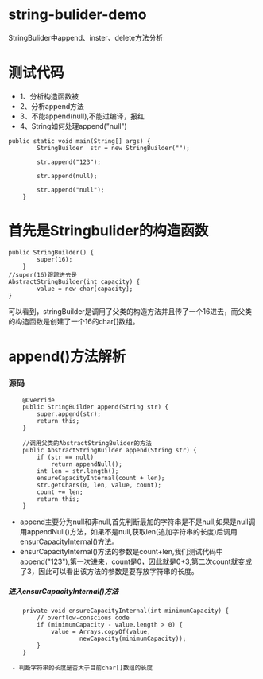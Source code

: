 # string-bulider-demo
StringBulider中append、inster、delete方法分析
# 测试代码
- 1、分析构造函数被
- 2、分析append方法
- 3、不能append(null),不能过编译，报红
- 4、String如何处理append("null")
```
public static void main(String[] args) {
        StringBuilder  str = new StringBuilder("");

        str.append("123");

        str.append(null);

        str.append("null");
    }
```
# 首先是Stringbulider的构造函数
```
public StringBuilder() {
        super(16);
    }
//super(16)跟踪进去是
AbstractStringBuilder(int capacity) {
        value = new char[capacity];
}
```
可以看到，stringBuilder是调用了父类的构造方法并且传了一个16进去，而父类的构造函数是创建了一个16的char[]数组。
# append()方法解析
### 源码
```
    @Override
    public StringBuilder append(String str) {
        super.append(str);
        return this;
    }
    
    //调用父类的AbstractStringBulider的方法
    public AbstractStringBuilder append(String str) {
        if (str == null)
            return appendNull();
        int len = str.length();
        ensureCapacityInternal(count + len);
        str.getChars(0, len, value, count);
        count += len;
        return this;
    }
```
- append主要分为null和非null,首先判断最加的字符串是不是null,如果是null调用appendNull()方法，如果不是null,获取len(追加字符串的长度)后调用ensurCapacityInternal()方法。
- ensurCapacityInternal()方法的参数是count+len,我们测试代码中append("123"),第一次进来，count是0，因此就是0+3,第二次count就变成了3，因此可以看出该方法的参数是要存放字符串的长度。
##### 进入ensurCapacityInternal()方法
```
    private void ensureCapacityInternal(int minimumCapacity) {
        // overflow-conscious code
        if (minimumCapacity - value.length > 0) {
            value = Arrays.copyOf(value,
                    newCapacity(minimumCapacity));
        }
    }
```
     - 判断字符串的长度是否大于目前char[]数组的长度
